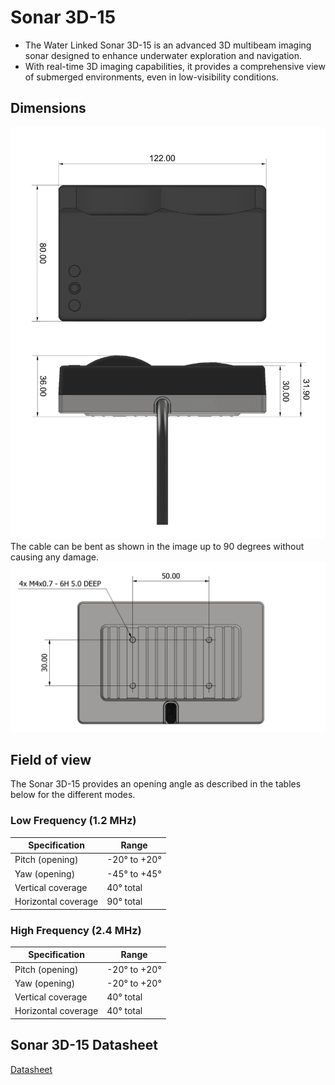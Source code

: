 # Sonar 3D-15

* The Water Linked Sonar 3D-15 is an advanced 3D multibeam imaging sonar designed to enhance underwater exploration and navigation. 
* With real-time 3D imaging capabilities, it provides a comprehensive view of submerged environments, even in low-visibility conditions. 


<!-- Insert image of 3d sonar below -->
<!-- <div style="text-align: center;">
  <img src="../../img/Sonar-3D-15-physical-dims-public-alpha-4x.png" alt="Sonar 3D 15" width="500" />
</div> -->
<!-- ![Sonar 3D 15](../../img/Sonar 3D-15-handheld-2.png) -->


## Dimensions

![Sonar 3D 15 Dimensions](../img/Sonar-3D-15-physical-dims-public-alpha-4x.png)
The cable can be bent as shown in the image up to 90 degrees without causing any damage.
![Sonar 3D 15 Back Dim](../img/Sonar-3D-15-back.png)

## Field of view

The Sonar 3D-15 provides an opening angle as described in the tables below for the different modes. 

### Low Frequency (1.2 MHz)

| Specification        | Range             |
|----------------------|-------------------|
| Pitch (opening)      | -20° to +20°      |
| Yaw (opening)        | -45° to +45°      |
| Vertical coverage    | 40° total         |
| Horizontal coverage  | 90° total         |


### High Frequency (2.4 MHz)

| Specification        | Range             |
|----------------------|-------------------|
| Pitch (opening)      | -20° to +20°      |
| Yaw (opening)        | -20° to +20°      |
| Vertical coverage    | 40° total         |
| Horizontal coverage  | 40° total         |

<!-- Insert drawing of Line of Sight -->

## Sonar 3D-15 Datasheet

[Datasheet](https://waterlinked.com/datasheets/sonar-3D-15)


